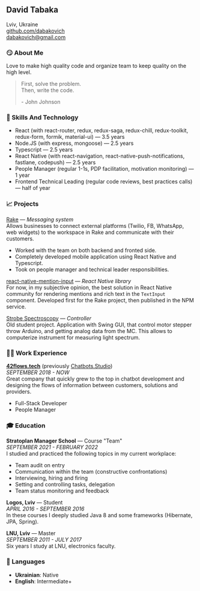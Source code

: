 ## David Tabaka

Lviv, Ukraine<br>
[github.com/dabakovich](https://github.com/dabakovich)<br>
[dabakovich@gmail.com](mailto:dabakovich@gmail.com)


### 😏 About Me

Love to make high quality code and organize team to keep quality on the high level.

> First, solve the problem.<br>
> Then, write the code.
> 
> \- John Johnson


### 🎯 Skills And Technology

* React (with react-router, redux, redux-saga, redux-chill, redux-toolkit, redux-form, formik, material-ui) — 3.5 years
* Node.JS (with express, mongoose) — 2.5 years
* Typescript — 2.5 years
* React Native (with react-navigation, react-native-push-notifications, fastlane, codepush) — 2.5 years
* People Manager (regular 1-1s, PDP facilitation, motivation monitoring) — 1 year
* Frontend Technical Leading (regular code reviews, best practices calls) — half of year


### 📈 Projects

[Rake](https://rake.ai) — *Messaging system*<br>
Allows businesses to connect external platforms (Twilio, FB, WhatsApp, web widgets) to the workspace in Rake and communicate with their customers.
* Worked with the team on both backend and fronted side.
* Completely developed mobile application using React Native and Typescript.
* Took on people manager and technical leader responsibilities.

[react-native-mention-input](https://www.npmjs.com/package/react-native-controlled-mentions) — *React Native library*<br>
For now, in my subjective opinion, the best solution in React Native community for rendering mentions and rich text in the `TextInput` component. Developed first for the Rake project, then published in the NPM service.

[Strobe Spectroscopy](https://github.com/dabakovich/StrobeSpectroscopy) — *Controller*<br>
Old student project. Application with Swing GUI, that control motor stepper throw Arduino, and getting analog data from the MC. This allows to computerize instrument for measuring light spectrum.


### 👨‍💻 Work Experience

[**42flows.tech**](https://42flows.tech) (previously [Chatbots.Studio](https://chatbots.studio/))<br>
*SEPTEMBER 2018 - NOW*<br>
Great company that quickly grew to the top in chatbot development and designing the flows of information between customers, solutions and providers.<br>
* Full-Stack Developer
* People Manager


### 🎓 Education

**Stratoplan Manager School** — Course "Team"<br>
*SEPTEMBER 2021 - FEBRUARY 2022*<br>
I studied and practiced the following topics in my current workplace:
* Team audit on entry
* Communication within the team (constructive confrontations)
* Interviewing, hiring and firing
* Setting and controlling tasks, delegation
* Team status monitoring and feedback

**Logos, Lviv** — Student<br>
*APRIL 2016 - SEPTEMBER 2016*<br>
In these courses I deeply studied Java 8 and some frameworks (Hibernate, JPA, Spring).

**LNU, Lviv** — Master<br>
*SEPTEMBER 2011 - JULY 2017*<br>
Six years I study at LNU, electronics faculty.


### 💬 Languages

* **Ukrainian**: Native
* **English**: Intermediate+
